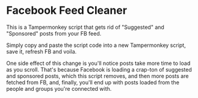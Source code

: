 # Facebook Feed Cleaner

This is a Tampermonkey script that gets rid of "Suggested" and "Sponsored" posts from your FB feed.

Simply copy and paste the script code into a new Tampermonkey script, save it, refresh FB and voila.

One side effect of this change is you'll notice posts take more time to load as you scroll. That's because Facebook is loading a crap-ton of suggested and sponsored posts, which this script removes, and then more posts are fetched from FB, and, finally, you'll end up with posts loaded from the people and groups you're connected with.
